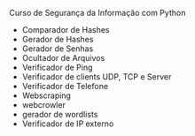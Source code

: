 Curso de Segurança da Informação com Python

- Comparador de Hashes
- Gerador de Hashes
- Gerador de Senhas
- Ocultador de Arquivos
- Verificador de Ping
- Verificador de clients UDP, TCP e Server
- Verificador de Telefone
- Webscraping
- webcrowler
- gerador de wordlists
- Verificador de IP externo 




